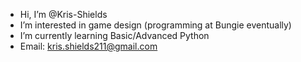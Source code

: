 - Hi, I’m @Kris-Shields
- I’m interested in game design (programming at Bungie eventually)
- I’m currently learning Basic/Advanced Python
-  Email: kris.shields211@gmail.com

<!---
Kris-Shields/Kris-Shields is a ✨ special ✨ repository because its `README.md` (this file) appears on your GitHub profile.
You can click the Preview link to take a look at your changes.
--->
